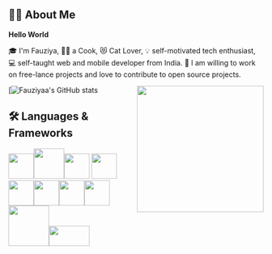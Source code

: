 ## :woman_technologist:  About Me
**Hello World**
      
:mortar_board: I'm Fauziya,
:woman_cook: a Cook, :heart_eyes_cat: Cat Lover, :bulb: self-motivated tech enthusiast, :computer: self-taught web and mobile developer from India.
:sparkling_heart: I am willing to work on free-lance projects and love to contribute to open source projects.

[![Fauziyaa's GitHub stats](https://github-readme-stats.vercel.app/api?username=Fauziyaa&show_icons=true&theme=radical)<img src = "https://user-images.githubusercontent.com/26667514/109768607-20bcb300-7c1f-11eb-92d5-d85b34b47afc.gif" widht = "200" height = "250" align = "right">

## :hammer_and_wrench:  Languages & Frameworks

<img src = "https://user-images.githubusercontent.com/26667514/110437439-6673f280-80db-11eb-8e7d-29f21129e367.png" width = "50" height = "50"><img src = "https://user-images.githubusercontent.com/26667514/110437705-a89d3400-80db-11eb-9558-b93be99396b5.png" widht = "50" height = "60"><img src = "https://user-images.githubusercontent.com/26667514/110439648-b6ec4f80-80dd-11eb-8e25-1c83b3c01af5.png" width = "50" height = "50">  <img src = "https://user-images.githubusercontent.com/26667514/110437803-c5396c00-80db-11eb-9831-32ec7d192669.jpg"  height = "50"><img src = "https://user-images.githubusercontent.com/26667514/110438708-ac7d8600-80dc-11eb-84e6-4b892165c527.png" widht = "50" height = "50"><img src = "https://user-images.githubusercontent.com/26667514/110440902-2d3d8180-80df-11eb-858b-b84eb90f3fad.png" width = "50" height = "50"><img src = "https://user-images.githubusercontent.com/26667514/110442982-6f67c280-80e1-11eb-9d0e-8270698f3593.png" width = "50" height = "50"><img src = "https://user-images.githubusercontent.com/26667514/110443146-9f16ca80-80e1-11eb-8bbd-f18a90fa1627.png" width = "50" height = "50">
<img src = "https://user-images.githubusercontent.com/26667514/110444406-fb2e1e80-80e2-11eb-8f42-67d7066f4ce6.png" width = "80" height = "80"><img src = "https://user-images.githubusercontent.com/26667514/110444644-48aa8b80-80e3-11eb-8a95-db350123eca7.png" width = "80" height = "40">  


